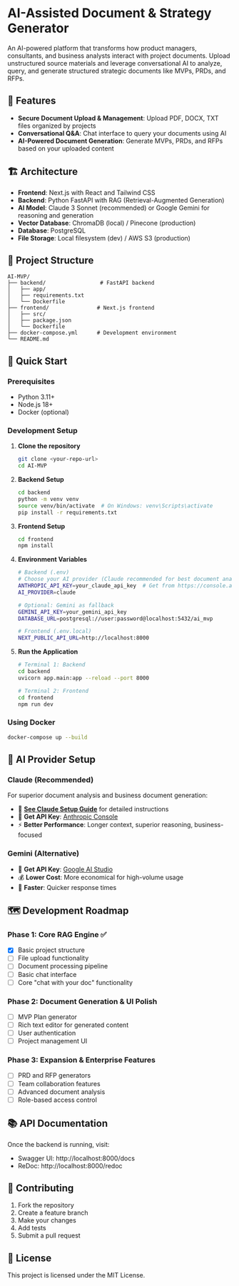 # AI-Assisted Document & Strategy Generator

An AI-powered platform that transforms how product managers, consultants, and business analysts interact with project documents. Upload unstructured source materials and leverage conversational AI to analyze, query, and generate structured strategic documents like MVPs, PRDs, and RFPs.

## 🚀 Features

- **Secure Document Upload & Management**: Upload PDF, DOCX, TXT files organized by projects
- **Conversational Q&A**: Chat interface to query your documents using AI
- **AI-Powered Document Generation**: Generate MVPs, PRDs, and RFPs based on your uploaded content

## 🏗️ Architecture

- **Frontend**: Next.js with React and Tailwind CSS
- **Backend**: Python FastAPI with RAG (Retrieval-Augmented Generation)
- **AI Model**: Claude 3 Sonnet (recommended) or Google Gemini for reasoning and generation
- **Vector Database**: ChromaDB (local) / Pinecone (production)
- **Database**: PostgreSQL
- **File Storage**: Local filesystem (dev) / AWS S3 (production)

## 📁 Project Structure

```
AI-MVP/
├── backend/                 # FastAPI backend
│   ├── app/
│   ├── requirements.txt
│   └── Dockerfile
├── frontend/               # Next.js frontend
│   ├── src/
│   ├── package.json
│   └── Dockerfile
├── docker-compose.yml      # Development environment
└── README.md
```

## 🚀 Quick Start

### Prerequisites

- Python 3.11+
- Node.js 18+
- Docker (optional)

### Development Setup

1. **Clone the repository**
   ```bash
   git clone <your-repo-url>
   cd AI-MVP
   ```

2. **Backend Setup**
   ```bash
   cd backend
   python -m venv venv
   source venv/bin/activate  # On Windows: venv\Scripts\activate
   pip install -r requirements.txt
   ```

3. **Frontend Setup**
   ```bash
   cd frontend
   npm install
   ```

4. **Environment Variables**
   ```bash
   # Backend (.env)
   # Choose your AI provider (Claude recommended for best document analysis)
   ANTHROPIC_API_KEY=your_claude_api_key  # Get from https://console.anthropic.com/
   AI_PROVIDER=claude
   
   # Optional: Gemini as fallback
   GEMINI_API_KEY=your_gemini_api_key
   DATABASE_URL=postgresql://user:password@localhost:5432/ai_mvp
   
   # Frontend (.env.local)
   NEXT_PUBLIC_API_URL=http://localhost:8000
   ```

5. **Run the Application**
   ```bash
   # Terminal 1: Backend
   cd backend
   uvicorn app.main:app --reload --port 8000
   
   # Terminal 2: Frontend
   cd frontend
   npm run dev
   ```

### Using Docker

```bash
docker-compose up --build
```

## 🤖 AI Provider Setup

### **Claude (Recommended)**
For superior document analysis and business document generation:
- 📖 **[See Claude Setup Guide](CLAUDE_SETUP.md)** for detailed instructions
- 🔑 **Get API Key**: [Anthropic Console](https://console.anthropic.com/)
- ⚡ **Better Performance**: Longer context, superior reasoning, business-focused

### **Gemini (Alternative)**
- 🔑 **Get API Key**: [Google AI Studio](https://ai.google.dev)
- 💰 **Lower Cost**: More economical for high-volume usage
- 🚀 **Faster**: Quicker response times

## 🗺️ Development Roadmap

### Phase 1: Core RAG Engine ✅
- [x] Basic project structure
- [ ] File upload functionality
- [ ] Document processing pipeline
- [ ] Basic chat interface
- [ ] Core "chat with your doc" functionality

### Phase 2: Document Generation & UI Polish
- [ ] MVP Plan generator
- [ ] Rich text editor for generated content
- [ ] User authentication
- [ ] Project management UI

### Phase 3: Expansion & Enterprise Features
- [ ] PRD and RFP generators
- [ ] Team collaboration features
- [ ] Advanced document analysis
- [ ] Role-based access control

## 📚 API Documentation

Once the backend is running, visit:
- Swagger UI: http://localhost:8000/docs
- ReDoc: http://localhost:8000/redoc

## 🤝 Contributing

1. Fork the repository
2. Create a feature branch
3. Make your changes
4. Add tests
5. Submit a pull request

## 📄 License

This project is licensed under the MIT License. 